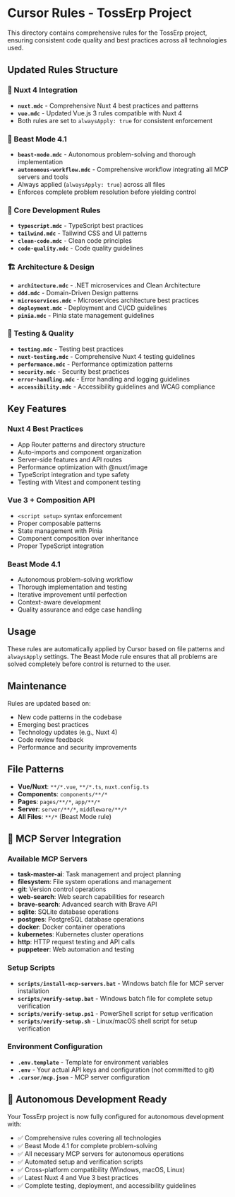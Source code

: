 # Cursor Rules - TossErp Project

This directory contains comprehensive rules for the TossErp project, ensuring consistent code quality and best practices across all technologies used.

## Updated Rules Structure

### 🚀 Nuxt 4 Integration
- **`nuxt.mdc`** - Comprehensive Nuxt 4 best practices and patterns
- **`vue.mdc`** - Updated Vue.js 3 rules compatible with Nuxt 4
- Both rules are set to `alwaysApply: true` for consistent enforcement

### 🎯 Beast Mode 4.1
- **`beast-mode.mdc`** - Autonomous problem-solving and thorough implementation
- **`autonomous-workflow.mdc`** - Comprehensive workflow integrating all MCP servers and tools
- Always applied (`alwaysApply: true`) across all files
- Enforces complete problem resolution before yielding control

### 🔧 Core Development Rules
- **`typescript.mdc`** - TypeScript best practices
- **`tailwind.mdc`** - Tailwind CSS and UI patterns
- **`clean-code.mdc`** - Clean code principles
- **`code-quality.mdc`** - Code quality guidelines

### 🏗️ Architecture & Design
- **`architecture.mdc`** - .NET microservices and Clean Architecture
- **`ddd.mdc`** - Domain-Driven Design patterns
- **`microservices.mdc`** - Microservices architecture best practices
- **`deployment.mdc`** - Deployment and CI/CD guidelines
- **`pinia.mdc`** - Pinia state management guidelines

### 🧪 Testing & Quality
- **`testing.mdc`** - Testing best practices
- **`nuxt-testing.mdc`** - Comprehensive Nuxt 4 testing guidelines
- **`performance.mdc`** - Performance optimization patterns
- **`security.mdc`** - Security best practices
- **`error-handling.mdc`** - Error handling and logging guidelines
- **`accessibility.mdc`** - Accessibility guidelines and WCAG compliance

## Key Features

### Nuxt 4 Best Practices
- App Router patterns and directory structure
- Auto-imports and component organization
- Server-side features and API routes
- Performance optimization with @nuxt/image
- TypeScript integration and type safety
- Testing with Vitest and component testing

### Vue 3 + Composition API
- `<script setup>` syntax enforcement
- Proper composable patterns
- State management with Pinia
- Component composition over inheritance
- Proper TypeScript integration

### Beast Mode 4.1
- Autonomous problem-solving workflow
- Thorough implementation and testing
- Iterative improvement until perfection
- Context-aware development
- Quality assurance and edge case handling

## Usage

These rules are automatically applied by Cursor based on file patterns and `alwaysApply` settings. The Beast Mode rule ensures that all problems are solved completely before control is returned to the user.

## Maintenance

Rules are updated based on:
- New code patterns in the codebase
- Emerging best practices
- Technology updates (e.g., Nuxt 4)
- Code review feedback
- Performance and security improvements

## File Patterns

- **Vue/Nuxt**: `**/*.vue`, `**/*.ts`, `nuxt.config.ts`
- **Components**: `components/**/*`
- **Pages**: `pages/**/*`, `app/**/*`
- **Server**: `server/**/*`, `middleware/**/*`
- **All Files**: `**/*` (Beast Mode rule)

## 🚀 MCP Server Integration

### Available MCP Servers
- **task-master-ai**: Task management and project planning
- **filesystem**: File system operations and management
- **git**: Version control operations
- **web-search**: Web search capabilities for research
- **brave-search**: Advanced search with Brave API
- **sqlite**: SQLite database operations
- **postgres**: PostgreSQL database operations
- **docker**: Docker container operations
- **kubernetes**: Kubernetes cluster operations
- **http**: HTTP request testing and API calls
- **puppeteer**: Web automation and testing

### Setup Scripts
- **`scripts/install-mcp-servers.bat`** - Windows batch file for MCP server installation
- **`scripts/verify-setup.bat`** - Windows batch file for complete setup verification
- **`scripts/verify-setup.ps1`** - PowerShell script for setup verification
- **`scripts/verify-setup.sh`** - Linux/macOS shell script for setup verification

### Environment Configuration
- **`.env.template`** - Template for environment variables
- **`.env`** - Your actual API keys and configuration (not committed to git)
- **`.cursor/mcp.json`** - MCP server configuration

## 🎯 Autonomous Development Ready

Your TossErp project is now fully configured for autonomous development with:
- ✅ Comprehensive rules covering all technologies
- ✅ Beast Mode 4.1 for complete problem-solving
- ✅ All necessary MCP servers for autonomous operations
- ✅ Automated setup and verification scripts
- ✅ Cross-platform compatibility (Windows, macOS, Linux)
- ✅ Latest Nuxt 4 and Vue 3 best practices
- ✅ Complete testing, deployment, and accessibility guidelines
